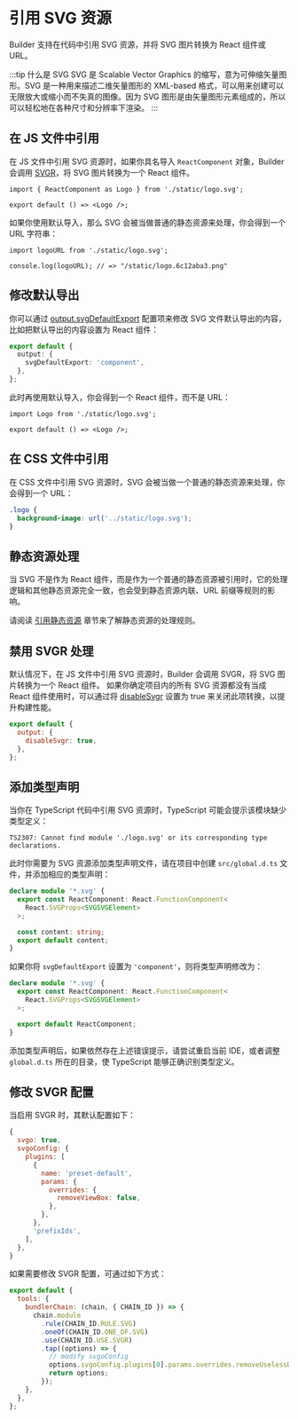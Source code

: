 # 引用 SVG 资源

Builder 支持在代码中引用 SVG 资源，并将 SVG 图片转换为 React 组件或 URL。

:::tip 什么是 SVG
SVG 是 Scalable Vector Graphics 的缩写，意为可伸缩矢量图形。SVG 是一种用来描述二维矢量图形的 XML-based 格式，可以用来创建可以无限放大或缩小而不失真的图像。因为 SVG 图形是由矢量图形元素组成的，所以可以轻松地在各种尺寸和分辨率下渲染。
:::

## 在 JS 文件中引用

在 JS 文件中引用 SVG 资源时，如果你具名导入 `ReactComponent` 对象，Builder 会调用 [SVGR](https://react-svgr.com/)，将 SVG 图片转换为一个 React 组件。

```tsx title="src/component/Logo.tsx"
import { ReactComponent as Logo } from './static/logo.svg';

export default () => <Logo />;
```

如果你使用默认导入，那么 SVG 会被当做普通的静态资源来处理，你会得到一个 URL 字符串：

```tsx title="src/component/Logo.tsx"
import logoURL from './static/logo.svg';

console.log(logoURL); // => "/static/logo.6c12aba3.png"
```

## 修改默认导出

你可以通过 [output.svgDefaultExport](/api/config-output.html#outputsvgdefaultexport) 配置项来修改 SVG 文件默认导出的内容，比如把默认导出的内容设置为 React 组件：

```ts
export default {
  output: {
    svgDefaultExport: 'component',
  },
};
```

此时再使用默认导入，你会得到一个 React 组件，而不是 URL：

```tsx title="src/component/Logo.tsx"
import Logo from './static/logo.svg';

export default () => <Logo />;
```

## 在 CSS 文件中引用

在 CSS 文件中引用 SVG 资源时，SVG 会被当做一个普通的静态资源来处理，你会得到一个 URL：

```css
.logo {
  background-image: url('../static/logo.svg');
}
```

## 静态资源处理

当 SVG 不是作为 React 组件，而是作为一个普通的静态资源被引用时，它的处理逻辑和其他静态资源完全一致，也会受到静态资源内联、URL 前缀等规则的影响。

请阅读 [引用静态资源](/guide/basic/static-assets.html) 章节来了解静态资源的处理规则。

## 禁用 SVGR 处理

默认情况下，在 JS 文件中引用 SVG 资源时，Builder 会调用 SVGR，将 SVG 图片转换为一个 React 组件。
如果你确定项目内的所有 SVG 资源都没有当成 React 组件使用时，可以通过将 [disableSvgr](/api/config-output.html#outputdisablesvgr) 设置为 true 来关闭此项转换，以提升构建性能。

```js
export default {
  output: {
    disableSvgr: true,
  },
};
```

## 添加类型声明

当你在 TypeScript 代码中引用 SVG 资源时，TypeScript 可能会提示该模块缺少类型定义：

```
TS2307: Cannot find module './logo.svg' or its corresponding type declarations.
```

此时你需要为 SVG 资源添加类型声明文件，请在项目中创建 `src/global.d.ts` 文件，并添加相应的类型声明：

```ts
declare module '*.svg' {
  export const ReactComponent: React.FunctionComponent<
    React.SVGProps<SVGSVGElement>
  >;

  const content: string;
  export default content;
}
```

如果你将 `svgDefaultExport` 设置为 `'component'`，则将类型声明修改为：

```ts
declare module '*.svg' {
  export const ReactComponent: React.FunctionComponent<
    React.SVGProps<SVGSVGElement>
  >;

  export default ReactComponent;
}
```

添加类型声明后，如果依然存在上述错误提示，请尝试重启当前 IDE，或者调整 `global.d.ts` 所在的目录，使 TypeScript 能够正确识别类型定义。

## 修改 SVGR 配置

当启用 SVGR 时，其默认配置如下：

```js
{
  svgo: true,
  svgoConfig: {
    plugins: [
      {
        name: 'preset-default',
        params: {
          overrides: {
            removeViewBox: false,
          },
        },
      },
      'prefixIds',
    ],
  },
}
```

如果需要修改 SVGR 配置，可通过如下方式：

```js
export default {
  tools: {
    bundlerChain: (chain, { CHAIN_ID }) => {
      chain.module
        .rule(CHAIN_ID.RULE.SVG)
        .oneOf(CHAIN_ID.ONE_OF.SVG)
        .use(CHAIN_ID.USE.SVGR)
        .tap((options) => {
          // modify svgoConfig
          options.svgoConfig.plugins[0].params.overrides.removeUselessDefs = false;
          return options;
        });
    },
  },
};
```
